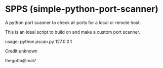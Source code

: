 # SPPS (simple-python-port-scanner)
A python port scanner to check all ports for a local or remote host.

This is an ideal script to build on and make a custom port scanner.

usage: python pscan.py 127.0.0.1

<blockquote class="imgur-embed-pub" lang="en" data-id="a/KQQEzXg" data-context="false" ><a href="//imgur.com/a/KQQEzXg"></a></blockquote><script async src="//s.imgur.com/min/embed.js" charset="utf-8"></script>

Credit:unknown

thego0n@mal7

